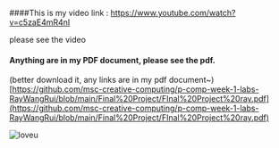 
####This is my video link : https://www.youtube.com/watch?v=c5zaE4mR4nI


please see the video
#### Anything are in my PDF document, please see the pdf.
(better download it, any links are in my pdf document~)
[https://github.com/msc-creative-computing/p-comp-week-1-labs-RayWangRui/blob/main/Final%20Project/FInal%20Project%20ray.pdf](https://github.com/msc-creative-computing/p-comp-week-1-labs-RayWangRui/blob/main/Final%20Project/FInal%20Project%20ray.pdf)

![loveu](https://user-images.githubusercontent.com/91971211/144213264-db9c88be-a7dc-4f5b-add6-f6d7d88983ac.jpg)
